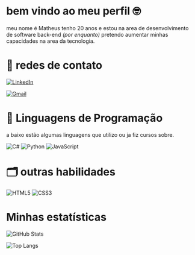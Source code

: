 # bem vindo ao meu perfil 🤓
meu nome é Matheus tenho 20 anos e estou na area de desenvolvimento de software back-end *(por enquanto)* pretendo aumentar minhas capacidades na area da tecnologia.

# 📨 redes de contato
[![LinkedIn](https://img.shields.io/badge/LinkedIn-0077B5?style=for-the-badge&logo=linkedin&logoColor=white)]( www.linkedin.com/in/matheus-da-silva-abreu )

[![Gmail](https://img.shields.io/badge/Gmail-333333?style=for-the-badge&logo=gmail&logoColor=red)]( math3us.silva.abr3u@gmail.com )

# 🦾 Linguagens de Programação
a baixo estão algumas linguagens que utilizo ou ja fiz cursos sobre.

![C#](https://img.shields.io/badge/C%23-239120?style=for-the-badge&logo=c-sharp&logoColor=white) 
![Python](https://img.shields.io/badge/python-3670A0?style=for-the-badge&logo=python&logoColor=ffdd54)
![JavaScript](https://img.shields.io/badge/JavaScript-F7DF1E?style=for-the-badge&logo=javascript&logoColor=black)


# 🗂️ outras habilidades

![HTML5](https://img.shields.io/badge/HTML5-E34F26?style=for-the-badge&logo=html5&logoColor=white)
![CSS3](https://img.shields.io/badge/CSS3-1572B6?style=for-the-badge&logo=css3&logoColor=white)

# Minhas estatísticas

![GitHub Stats](https://github-readme-stats.vercel.app/api?username=matherepusGG&theme=transparent&bg_color=000&border_color=000&show_icons=true&icon_color=#6288eb&title_color=#e6c062&text_color=#e6c062)

![Top Langs](https://github-readme-stats.vercel.app/api/top-langs/?username=matherepusGG&layout=compact&theme=transparent&bg_color=000&border_color=30A3DC&title_color=#e6c062&text_color=FFF)


